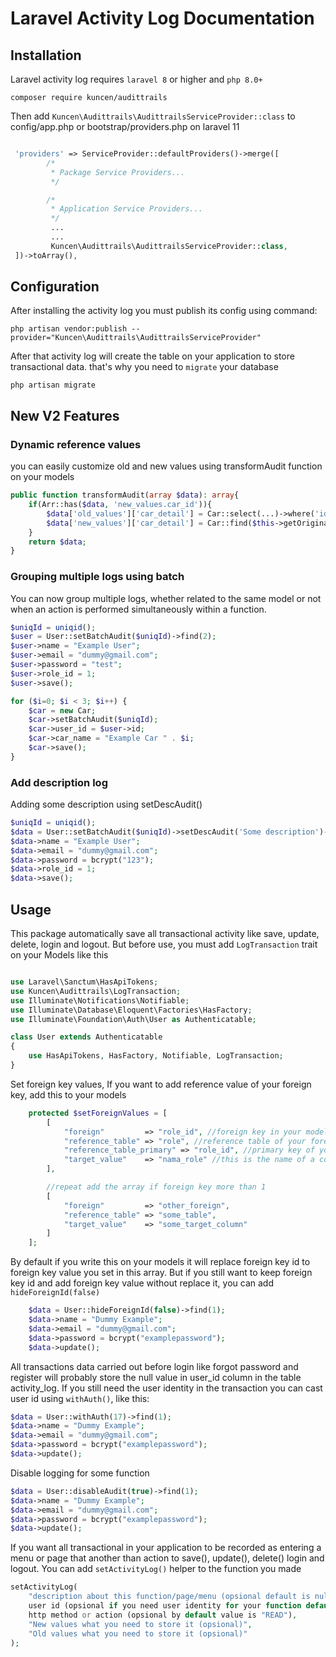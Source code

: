 # Laravel Activity Log Documentation

## Installation

Laravel activity log requires `laravel 8` or higher and `php 8.0+`

```
composer require kuncen/audittrails
```

Then add `Kuncen\Audittrails\AudittrailsServiceProvider::class` to config/app.php or bootstrap/providers.php on laravel 11
```php

 'providers' => ServiceProvider::defaultProviders()->merge([
        /*
         * Package Service Providers...
         */

        /*
         * Application Service Providers...
         */
         ...
         ...
         Kuncen\Audittrails\AudittrailsServiceProvider::class,
 ])->toArray(),

```


## Configuration

After installing the activity log you must publish its config using command:

```
php artisan vendor:publish --provider="Kuncen\Audittrails\AudittrailsServiceProvider"
```


After that activity log will create the table on your application to store transactional data. that's why you need to `migrate` your database

```
php artisan migrate
```

## New V2 Features
### Dynamic reference values
you can easily customize old and new values using transformAudit function on your models
```php
public function transformAudit(array $data): array{
    if(Arr::has($data, 'new_values.car_id')){
        $data['old_values']['car_detail'] = Car::select(...)->where('id', $this->getOriginal('car_id'))->first();
        $data['new_values']['car_detail'] = Car::find($this->getOriginal('car_id'));
    }
    return $data;
}

```

### Grouping multiple logs using batch
You can now group multiple logs, whether related to the same model or not when an action is performed simultaneously within a function.
```php
$uniqId = uniqid();
$user = User::setBatchAudit($uniqId)->find(2);
$user->name = "Example User";
$user->email = "dummy@gmail.com";
$user->password = "test";
$user->role_id = 1;
$user->save();

for ($i=0; $i < 3; $i++) { 
    $car = new Car;
    $car->setBatchAudit($uniqId);
    $car->user_id = $user->id;
    $car->car_name = "Example Car " . $i;
    $car->save();
}
```

### Add description log
Adding some description using setDescAudit()
```php
$uniqId = uniqid();
$data = User::setBatchAudit($uniqId)->setDescAudit('Some description')->find(2);
$data->name = "Example User";
$data->email = "dummy@gmail.com";
$data->password = bcrypt("123");
$data->role_id = 1;
$data->save();
```

## Usage

This package automatically save all transactional activity like save, update, delete, login and logout. But before use, you must add `LogTransaction` trait on your Models like this

```php

use Laravel\Sanctum\HasApiTokens;
use Kuncen\Audittrails\LogTransaction;
use Illuminate\Notifications\Notifiable;
use Illuminate\Database\Eloquent\Factories\HasFactory;
use Illuminate\Foundation\Auth\User as Authenticatable;

class User extends Authenticatable
{
    use HasApiTokens, HasFactory, Notifiable, LogTransaction;
}

```

Set foreign key values,
If you want to add reference value of your foreign key, add this to your models

```php
    protected $setForeignValues = [
        [
            "foreign"         => "role_id", //foreign key in your models
            "reference_table" => "role", //reference table of your foreign key
            "reference_table_primary" => "role_id", //primary key of your reference table (not required default value is 'id')
            "target_value"    => "nama_role" //this is the name of a column that you want to put on log
        ],

        //repeat add the array if foreign key more than 1
        [
            "foreign"         => "other_foreign",
            "reference_table" => "some_table",
            "target_value"    => "some_target_column"
        ]
    ];
```
By default if you write this on your models it will replace foreign key id to foreign key value you set in this array. But if you still want to keep foreign key id and add foreign key value without replace it, you can add `hideForeignId(false)`

```php
    $data = User::hideForeignId(false)->find(1);
    $data->name = "Dummy Example";
    $data->email = "dummy@gmail.com";
    $data->password = bcrypt("examplepassword");
    $data->update();
```



All transactions data carried out before login like forgot password and register will probably store the null value in user_id column in the table activity_log. If you still need the user identity in the transaction you can cast user id using `withAuth()`, like this:

```php
$data = User::withAuth(17)->find(1);
$data->name = "Dummy Example";
$data->email = "dummy@gmail.com";
$data->password = bcrypt("examplepassword");
$data->update();
```

Disable logging for some function
```php
$data = User::disableAudit(true)->find(1);
$data->name = "Dummy Example";
$data->email = "dummy@gmail.com";
$data->password = bcrypt("examplepassword");
$data->update();
```

If you want all transactional in your application to be recorded as entering a menu or page that another than action to save(), update(), delete() login and logout. You can add `setActivityLog()` helper to the function you made

```php
setActivityLog(
    "description about this function/page/menu (opsional default is null)",
    user id (opsional if you need user identity for your function default is null),
    http method or action (opsional by default value is "READ"),
    "New values what you need to store it (opsional)",
    "Old values what you need to store it (opsional)"
);
```
